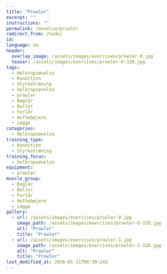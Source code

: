 ```yaml
---
title: "Prowler"
excerpt: ""
instructions: ""
permalink: /oevelse/prowler
redirect_from: /node/
id: 
language: da
header:
  overlay_image: /assets/images/exercises/prowler-0.jpg
  teaser: /assets/images/exercises/prowler-0-320.jpg
tags:
  - Helkropsøvelse
  - Kondition
  - Styrketræning
  - helkropsøvelse
  - prowler
  - Baglår
  - Baller
  - Forlår
  - Hoftebøjere
  - Lægge
categories:
  - Helkropsøvelse
training_type: 
  - Kondition
  - Styrketræning
training_focus: 
  - helkropsøvelse
equipment:
  - prowler
muscle_group:
  - Baglår
  - Baller
  - Forlår
  - Hoftebøjere
  - Lægge
gallery:
  - url: /assets/images/exercises/prowler-0.jpg
    image_path: /assets/images/exercises/prowler-0-320.jpg
    alt: "Prowler"
    title: "Prowler"
  - url: /assets/images/exercises/prowler-1.jpg
    image_path: /assets/images/exercises/prowler-1-320.jpg
    alt: "Prowler"
    title: "Prowler"
last_modified_at: 2016-01-11T08:39:24Z
---
```



